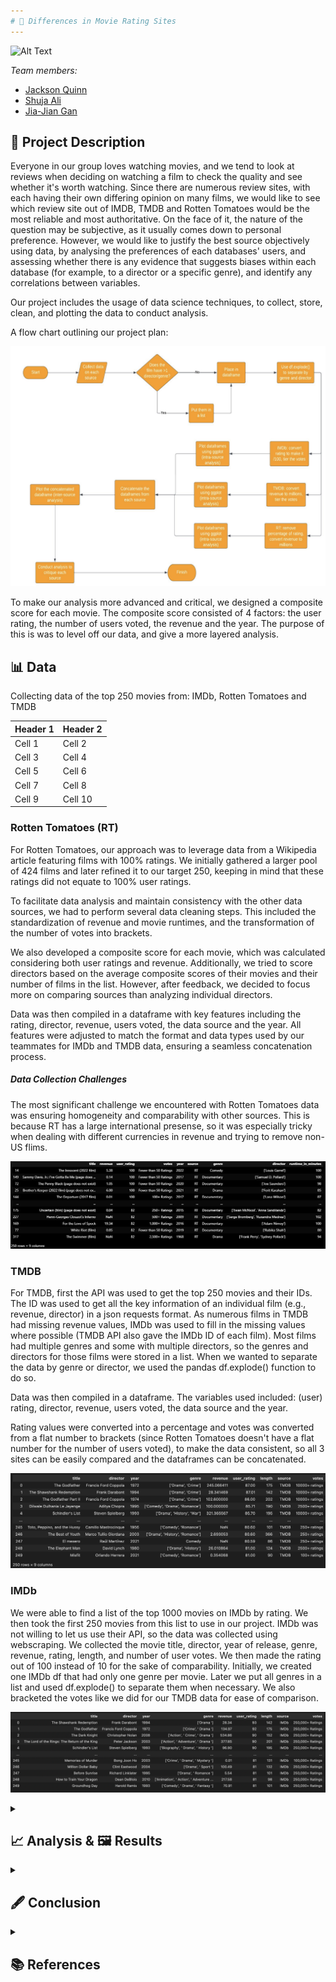```yaml
---
# 🎥 Differences in Movie Rating Sites
---
```



![Alt Text](https://compote.slate.com/images/e0d344a9-dcfb-45f9-b31f-67ab5aaade24.jpeg)



*Team members:* 

- [Jackson Quinn]()
- [Shuja Ali]()
- [Jia-Jian Gan]()

## 📝 Project Description

Everyone in our group loves watching movies, and we tend to look at reviews when deciding on watching a film to check the quality and see whether it's worth watching. Since there are numerous review sites, with each having their own differing opinion on many films, we would like to see which review site out of IMDB, TMDB and Rotten Tomatoes would be the most reliable and most authoritative. On the face of it, the nature of the question may be subjective, as it usually comes down to personal preference. However, we would like to justify the best source objectively using data, by analysing the preferences of each databases' users, and assessing whether there is any evidence that suggests biases within each database (for example, to a director or a specific genre), and identify any correlations between variables. 

Our project includes the usage of data science techniques, to collect, store, clean, and plotting the data to conduct analysis. 

A flow chart outlining our project plan:

![Alt text](flow_chart.png)

To make our analysis more advanced and critical, we designed a composite score for each movie. The composite score consisted of 4 factors: the user rating, the number of users voted, the revenue and the year. The purpose of this is was to level off our data, and give a more layered analysis.

## 📊 Data

Collecting data of the top 250 movies from: IMDb, Rotten Tomatoes and TMDB

| Header 1 | Header 2 |
| -------- | -------- |
| Cell 1   | Cell 2   |
| Cell 3   | Cell 4   |
| Cell 5   | Cell 6   |
| Cell 7   | Cell 8   |
| Cell 9   | Cell 10  |


### Rotten Tomatoes (RT)

For Rotten Tomatoes, our approach was to leverage data from a Wikipedia article featuring films with 100% ratings. We initially gathered a larger pool of 424 films and later refined it to our target 250, keeping in mind that these ratings did not equate to 100% user ratings.

To facilitate data analysis and maintain consistency with the other data sources, we had to perform several data cleaning steps. This included the standardization of revenue and movie runtimes, and the transformation of the number of votes into brackets.

We also developed a composite score for each movie, which was calculated considering both user ratings and revenue. Additionally, we tried to score directors based on the average composite scores of their movies and their number of films in the list. However, after feedback, we decided to focus more on comparing sources than analyzing individual directors.

Data was then compiled in a dataframe with key features including the rating, director, revenue, users voted, the data source and the year. All features were adjusted to match the format and data types used by our teammates for IMDb and TMDB data, ensuring a seamless concatenation process.

##### Data Collection Challenges

The most significant challenge we encountered with Rotten Tomatoes data was ensuring homogeneity and comparability with other sources. This is because RT has a large international presense, so it was especially tricky when dealing with different currencies in revenue and trying to remove non-US flims.

![Alt_text](ss_of_merged_data.png)


### TMDB

For TMDB, first the API was used to get the top 250 movies and their IDs. The ID was used to get all the key information of an individual film (e.g., revenue, director) in a json requests format. As numerous films in TMDB had missing revenue values, IMDb was used to fill in the missing values where possible (TMDB API also gave the IMDb ID of each film). Most films had multiple genres and some with multiple directors, so the genres and directors for those films were stored in a list. When we wanted to separate the data by genre or director, we used the pandas df.explode() function to do so.

Data was then compiled in a dataframe. The variables used included: (user) rating, director, revenue, users voted, the data source and the year. 

Rating values were converted into a percentage and votes was converted from a flat number to brackets (since Rotten Tomatoes doesn't have a flat number for the number of users voted), to make the data consistent, so all 3 sites can be easily compared and the dataframes can be concatenated.

![Alt text](tmdb_df.png)

### IMDb 

We were able to find a list of the top 1000 movies on IMDb by rating. We then took the first 250 movies from this list to use in our project. IMDb was not willing to let us use their API, so the data was collected using webscraping. We collected the movie title, director, year of release, genre, revenue, rating, length, and number of user votes. We then made the rating out of 100 instead of 10 for the sake of comparability. Initially, we created one IMDb df that had only one genre per movie. Later we put all genres in a list and used df.explode() to separate them when necessary. We also bracketed the votes like we did for our TMDB data for ease of comparison. 

![Alt text](IMDb_df.png)




<details>
    <summary><h2>📈 Analysis & 🖼️ Results</h2></summary>
    
  <details>
      <summary><h2>Section 0: Preliminary analysis (unrelated to later sections)</h2></summary>
    
(Our analysis and results section are merged as we felt showing and analyzing each step of our data analysis process for clarity)
<br>
Before we begin, we will show a sample of how we created our analysis by using ggplot(shown below).
    
![Alt text](ggplot_code.png)

 ---
      
### Now, we will show some preliminary data analysis that are unrelated to sections I, II and III.

- While doing some exploratory analysis, we produced the following graph. On the x-axis we have the different vote brackets, on the y-axis we have the average revenue of each interval.

![Alt text](revenue_votes.png)

- One would think that as the number of votes increase, the revenue would as well because we expect a positive correlation between the number of votes and the number of people who have seen the movie. And so, the more people who have seen a movie, the higher that movie’s revenue. We kind of see this trend in the graph, although there is a huge spike in revenue for the 10,000 and 25,000 votes intervals. We were curious about this, so we looked for outliers. After sorting the concatenated df by revenue, we found this.

![Alt text](outlier_df.png)

- Both the 10,000 and 25,000 votes intervals have an Avengers movie with very high revenue relative to other movies, which is pushing the average revenues for these movies higher. 
---

<br>
There seems to be movies from greater variety of directors in RT. The frequency of directors in Rotten Tomatoes does not exceed 3, whilst directors have appeared up to 7 times in TMDB and IMDB.
          
![Alt text](t10_directors_each_source.png)

          
  </details>



  <details>
      <summary><h2>Section I: Is there a preference of certain genres according to sources, as examined by absolute user ratings and absolute representation?</h2></summary>

- In Part I, we tried to see if we can infer anything from the graphs of average absolute user rating by genre across 3 sources


![Alt text](section_I_absolute_user_ratings.png)
<br>
(This bargraph depicts a graph of absolute user ratings over genres from different sources)

<br>

![Alt_text](rating_boxplots.png)

(The boxplot is depicting the same thing as the bar graph, and both show higher average ratings for RT)

- We saw that RT users tend to vote more optimistically compared to IMDb and TMDB on average
- However, we find no substantial differences/preferences for 1 genre relative to the other within genres by eyeballing the data and seeing how any differences are not consistent across sources, and were minimal fluctuations at best (relative to total ratings)

<br>



- Still in part I, we also plotted a graph of the number of top movies by genres so we can see if a source gives "preferential" treatment to those from a different source
- (For example, maybe IMDb really likes horror movies. If so, then we should see alot more horror movies!)

![Alt-text](section_I_representation_of_movies.png)


#### As we saw from the adjusted graph, there seems to be a HUGE representation of Documentary type movies for just Rotten Tomatoes!
- After doing some adjustment, we found that there is there is alot of Drama movies across all sources (most for IMDb and TMDB, and 2nd for RT)
- Potential inferrence might mean that on average, many people like Drama type movies!
- However, there might be other confounding variables, like maybe there are just a greater proportion of Drama movies made, so naturally more are highly rated
- We can also see the RT does not have movies in certain genres like War, Mystery or Music! However, this is due to the fact that there aren't categories for this on RT
- No clear relationship for other genres



## In conclusion, data from user ratings suggest no preference for a certain genre across sources. However, data from represenation of top movies seems to indicate a potential preference for Documentary genres within RT. However, as we would soon find out in section 2, this isn't the case!

        
---

  </details>


    
  <details>
      <summary><h2>Section II: Examining difference in composite scores, to see if there are any discrepances or patterns in absolute user score, number of voters, absolute revenue and date of release in order to derive conclusions about the sources</h2></summary>


- Firstly, we began by calculating the overall composite score
<br>
- The composite score = function(User composite score, revenue composite score)

- User composite score = function(absolute user rating, number of users)
- Revenue composite score = function(revenue at time of release, year of release) 

- Hence, composite score consists of 4 components
    - User score
    - Number of users who rated
    - Revenue
    - Date of release (revenue was scaled up due to inflation)

<br>
<br>
-- We then plot a graph of average overall_composite_movie_score over genre with 3 bar graphs for each data source

![Alt text](section_II_absolute_composite_score.png)

- We again find no clear pattern of composite scores within genres
- Even the Documentary genre for RT isn't higher than the rest despite over-representation shown earlier
- This points to other factors causing over-representation besides the hypothesis that RT users like Documentaries
- **This gives evidence to refute our initial findings in section 1, that there might be a slight preference for Documentary genres within Rotten Tomatoes sources!**
- However, we find crucial data (indicated in the graph or a more condensed one below) that RT has the lowest average overall score across all genres (data above graph) followed by TMDB and IMDB.

![Alt text](section_II_average_composite_score_mean.png)

<br>


-- We then tried to find out which of the 4 components contributed to this trend by sketching appropriate graphs
- By plotting a graph of average revenue_score over genre with 3 bar graphs for each data source amoung other things, we can see, RT is the lowest, followed by TMDB and IMDB. This matches the earlier pattern, so revenue explains it!

![Alt_text](section_II_composite_revenue_graph.png)

<br>

(Graph helps to explain as there are similar "peaks" and trough as compared to the total composite score graph)




![Alt text](section_II_composite_revenue_graph_mean.png)

<br>
(This mean table gives a simpler version of analysis to prove what we're saying above)

- Since revenue composite score is made up of revenue at time of release (Absolute revenue) and year of release we did further analysis via graphs to see which factor exactly contribues to this trend
        
![Alt_text](section_II_years_graph.png)

- From the data, (above) we can see that the years are clearly not a factor. The order is reversed and differences minimal

<br>

**This means the differences are attributed primarily to absolute revenue!**

**In other words, while it seems that there is no preference (or conflicting evidence) as to whether there are preferences between genres within or between sources, our data seems to suggest movies with a higher absolute revenue are over-represented in IMDb and TMDB relative to Rotten Tomatoes!**

**A possible explanation could be that IMDb and TMDB are more popular sites than Rotten Tomatoes. Hence, movies with higher revenues (and hence more overall customers), visit sites like IMDb and TMDB more relative to RT! (obviously, this is just a hypothesis. Correlation =/= causation)**

---

-- We next examined user composite score and see the same pattern of (RT -> TMDB -> IMDb) for user composite score

![Alt_text](s2_comp_user_graph.png)

<br>
(graph showing composite user score)
<br>

![Alt_text](s2_comp_user.png)
<br>
(table showing mean user score)
<br>

- However, data/graph seems to only partially confirm this as only some patterns are explained but not others in the graph
- **Taken together, it seems that the composite user rating score only partially explains the lower average total score for RT, but doesn't explain to the same extent as revenue composite!**
- This is because while the means follow the same pattern, the "peaks" and "troughs" of the data from user composite don't follow the same pattern as overall composite!
<br>

<br>
- We next analysed the data to see which of the 2 components in user composite (user rating or number of voters) contribute to the trend

<br>

![Alt_text](s2_absolute_user_mean.png)

<br>


- The data seems obvious that absolute ratings aren't the reason contributing to the composite user rating order between sources as the order there doesn't match the order previously (instead of RT being lowest and IMDb being highest, now RT is highest)
- **Instead, it seems like the number of voters are the major reason!**
- **It seems that it is _**number of voters**_ &  _**absolute revenue**_ that explains the trend we see in composite user rating and overall composite score**

## **To summarise, while it seems that there is no preference (or conflicting evidence) as to whether there are preferences between genres within or between sources, our data seems to suggest movies with a higher absolute revenue are over-represented in IMDb and TMDB relative to Rotten Tomatoes! Hence, this supports the idea that IMDb and TMDB are more popular sites than Rotten Tomatoes! If IMDb and TMDB are more popular, those sites would get more voters for popular movies. Indeed, this is what we see!**

<br>
      
* Note again here, this is just a hypothesis. Correlation =/= causation. Reverse casuality might happen here - perhaps because there are more votes on sites like IMDb and TMDB, they become more popular with mainstream and casual audiences, which explains why movies with higher revenus (that are frequented by mainstream audiences, go to those sites leading to over representation of high revenue movies in IMDb and TMDB.)

<br>


  </details>



  <details>
    <summary><h2>Section III: Appendix/ Section 3: Even more evidence to support popularity of IMDb and TMDB compared to RT</h2></summary>

- We plot a graph of number of movies over their release date

<br>

![Alt_Text](s2_p3.png)

<br>


- The graph clearly shows that there is a significant over-representation of RT movies in pre-modern times and under-representation in modern times

## **Perhaps, this points to the fact that IMDb and TMDB are more popular in recent times compared to RT!**

---

  </details>
    
    
</details>

<details>
    <summary><h2>🖋️ Conclusion</h2></summary>

- In conclusion, we think there is no strong evidence that there is a preference for a genere within or across genres
- Examining the graph of absolute user ratings over genres over 3 sources, we see that there is no significant pattern of preference for a single genre (as variations are relatively small) & across sources (no pattern across sources)
- We also plotted a graph showing representation of movies by genre from an essentially random sample (we collected data using a similar approach for all 3 - collecting data from top movies as indicated by the source itself)
- While it seems like RT users might have a preference for that Documentary movies, as they are over-represented, the data from absolute user scores and later composite user and composite overall scores suggest otherwise

#### This points to the fact that there is no preference for genres within or across genres

- However, our data shows support for the hypothesis that IMDb and TMDB are more popular compared to RT
- This is because of three reasons
    - IMDb and TMDB have, on average, a greater representation of higher grossing flims than RT even as their average release year across sources are similar (evidence 1)
    - IMDb and TMDB have, on average, more voters than RT even as their average absolute user rating is about the same (evidence 2)
    - IMDb and TMDB represent a significantly greater proportion of modern flims compared to RT (evidence 3)

### All this evidence suggests that IMDb and TMDB are more popular sites in modern times than RT. With a greater popularity, more viewers vote (evidence 2).  Moreover, as movies with higher revenues are ones that attract more customers, more popular sites will have more traffic to those movies, leading to them being over-represented as top movies in IMDb and TMDB (evidence 1). The relative popularity of IMDb and TMDB also seems to be validated especially in the modern era, as traffic for modern movies for RT is lower compared to IMDb and TMDB, leading to IMDb and TMDB representing a greater % of higher performing flims compared to RT (evidence 3). 



</details>


<details>
    <summary><h2>📚 References</h2></summary>

Wikipedia: "List of films with a 100% rating on Rotten Tomatoes" 
<br>
https://en.wikipedia.org/wiki/List_of_films_with_a_100%25_rating_on_Rotten_Tomatoes
<br>
Rotten Tomatoes
<br>
https://www.rottentomatoes.com/
<br>
IMDb top 250 movies 
<br>
https://www.imdb.com/chart/top/
<br>
TMDB API 
<br>
https://developer.themoviedb.org/docs
        
</details>
